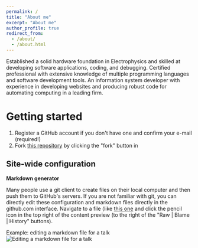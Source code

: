 ```yaml
---
permalink: /
title: "About me"
excerpt: "About me"
author_profile: true
redirect_from: 
  - /about/
  - /about.html
---
```


Established a solid hardware foundation in Electrophysics and skilled at developing software applications, coding, and debugging. Certified professional with extensive knowledge of multiple programming languages and software development tools. An information system developer with experience in developing websites and producing robust code for automating computing in a leading firm.

Getting started
======
1. Register a GitHub account if you don't have one and confirm your e-mail (required!)
1. Fork [this repository](https://github.com/academicpages/academicpages.github.io) by clicking the "fork" button in 

Site-wide configuration
------

**Markdown generator**

Many people use a git client to create files on their local computer and then push them to GitHub's servers. If you are not familiar with git, you can directly edit these configuration and markdown files directly in the github.com interface. Navigate to a file (like [this one](https://github.com/academicpages/academicpages.github.io/blob/master/_talks/2012-03-01-talk-1.md) and click the pencil icon in the top right of the content preview (to the right of the "Raw | Blame | History" buttons). 

Example: editing a markdown file for a talk
![Editing a markdown file for a talk](/portfolio/images/editing-talk.png)


